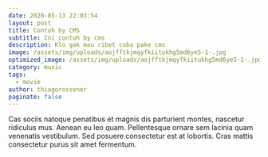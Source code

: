 ```yaml
---
date: 2020-05-13 22:03:54
layout: post
title: Contoh by CMS
subtitle: Ini contoh by cms
description: Klo gak mau ribet coba pake cms
image: /assets/img/uploads/aojfftkjmqyfkiitukhg5md6ye5-1-.jpg
optimized_image: /assets/img/uploads/aojfftkjmqyfkiitukhg5md6ye5-1-.jpg
category: music
tags:
  - movie
author: thiagorossener
paginate: false
---
```

Cas sociis natoque penatibus et magnis dis parturient montes, nascetur ridiculus mus. Aenean eu leo quam. Pellentesque ornare sem lacinia quam venenatis vestibulum. Sed posuere consectetur est at lobortis. Cras mattis consectetur purus sit amet fermentum.